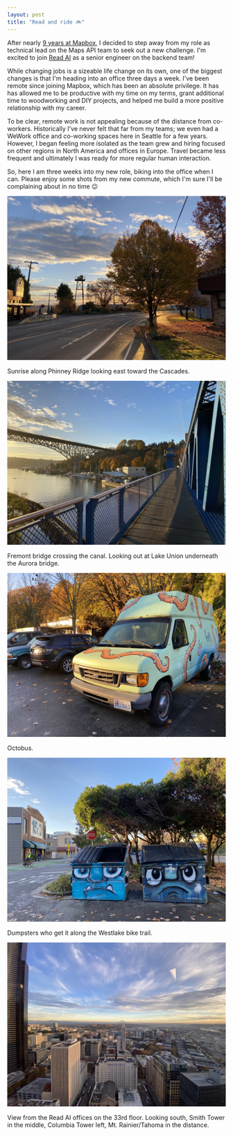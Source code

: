 ```yaml
---
layout: post
title: "Read and ride 🚲"
---
```


After nearly [9 years at Mapbox](http://localhost:4000/posts/mapbox), I decided to step away from my role as technical lead on the Maps API team to seek out a new challenge. I'm excited to join [Read AI](https://read.ai) as a senior engineer on the backend team!

While changing jobs is a sizeable life change on its own, one of the biggest changes is that I'm heading into an office three days a week. I've been remote since joining Mapbox, which has been an absolute privilege. It has has allowed me to be productive with my time on my terms, grant additional time to woodworking and DIY projects, and helped me build a more positive relationship with my career.

To be clear, remote work is not appealing because of the distance from co-workers. Historically I've never felt that far from my teams; we even had a WeWork office and co-working spaces here in Seattle for a few years. However, I began feeling more isolated as the team grew and hiring focused on other regions in North America and offices in Europe. Travel became less frequent and ultimately I was ready for more regular human interaction.

So, here I am three weeks into my new role, biking into the office when I can. Please enjoy some shots from my new commute, which I'm sure I'll be complaining about in no time 😉

![](/images/posts/read_ride_1.jpg) 

Sunrise along Phinney Ridge looking east toward the Cascades.

![](/images/posts/read_ride_3.jpg) 

Fremont bridge crossing the canal. Looking out at Lake Union underneath the Aurora bridge.

![](/images/posts/read_ride_2.jpg) 

Octobus.

![](/images/posts/read_ride_4.jpg) 

Dumpsters who get it along the Westlake bike trail.

![](/images/posts/read_ride_5.jpg)

View from the Read AI offices on the 33rd floor. Looking south, Smith Tower in the middle, Columbia Tower left, Mt. Rainier/Tahoma in the distance.